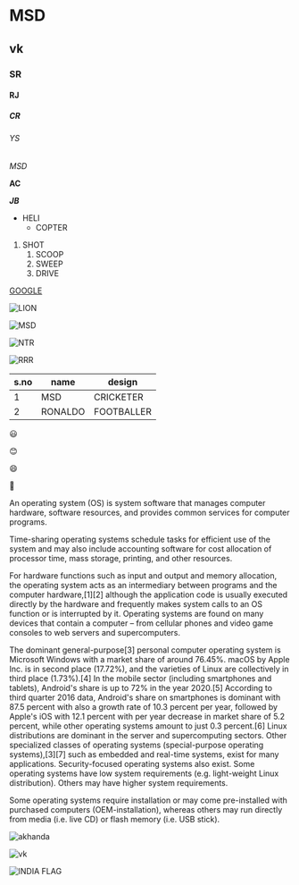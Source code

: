 # MSD
## vk
### SR
#### RJ
##### CR
###### YS
*MSD*

**AC**

***JB***

* HELI
  * COPTER

1. SHOT
    1. SCOOP
    2. SWEEP
    3. DRIVE

[GOOGLE](https://www.google.co.in/)

![LION](https://i.pinimg.com/originals/6f/98/c6/6f98c6a5011c354a082ac561cd15ef50.jpg)

![MSD](https://wallpaperaccess.com/full/1281417.jpg)

![NTR](http://andhraportal.org/wp-content/uploads/2016/09/ntr.jpg)

![RRR](https://images.indianexpress.com/2021/01/rrr-release-date-1200.jpg)

s.no|name|design
----|----|------
1|MSD|CRICKETER
2|RONALDO|FOOTBALLER

:smiley:

:blush:

:smile:

🥰

An operating system (OS) is system software that manages computer hardware, software resources, and provides common services for computer programs.

Time-sharing operating systems schedule tasks for efficient use of the system and may also include accounting software for cost allocation of processor time, mass storage, printing, and other resources.

For hardware functions such as input and output and memory allocation, the operating system acts as an intermediary between programs and the computer hardware,[1][2] although the application code is usually executed directly by the hardware and frequently makes system calls to an OS function or is interrupted by it. Operating systems are found on many devices that contain a computer – from cellular phones and video game consoles to web servers and supercomputers.

The dominant general-purpose[3] personal computer operating system is Microsoft Windows with a market share of around 76.45%. macOS by Apple Inc. is in second place (17.72%), and the varieties of Linux are collectively in third place (1.73%).[4] In the mobile sector (including smartphones and tablets), Android's share is up to 72% in the year 2020.[5] According to third quarter 2016 data, Android's share on smartphones is dominant with 87.5 percent with also a growth rate of 10.3 percent per year, followed by Apple's iOS with 12.1 percent with per year decrease in market share of 5.2 percent, while other operating systems amount to just 0.3 percent.[6] Linux distributions are dominant in the server and supercomputing sectors. Other specialized classes of operating systems (special-purpose operating systems),[3][7] such as embedded and real-time systems, exist for many applications. Security-focused operating systems also exist. Some operating systems have low system requirements (e.g. light-weight Linux distribution). Others may have higher system requirements.

Some operating systems require installation or may come pre-installed with purchased computers (OEM-installation), whereas others may run directly from media (i.e. live CD) or flash memory (i.e. USB stick). 


![akhanda](https://i0.wp.com/www.newsbugz.com/wp-content/uploads/2021/04/akhanda.jpg?resize=1000%2C600&ssl=1)

![vk](https://images.moneycontrol.com/static-mcnews/2021/10/Virat-Kohli-illustration-770x433.jpg?impolicy=website&width=770&height=431)

![INDIA FLAG](https://economictimes.indiatimes.com/thumb/msid-75220865,width-1200,height-900,resizemode-4,imgsize-638670/india-flag-alps.jpg?from=mdr)

